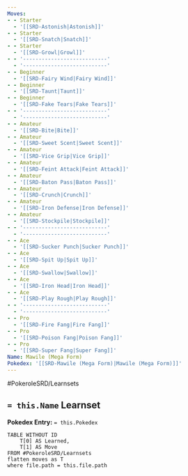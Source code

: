 ```yaml
---
Moves:
- - Starter
  - '[[SRD-Astonish|Astonish]]'
- - Starter
  - '[[SRD-Snatch|Snatch]]'
- - Starter
  - '[[SRD-Growl|Growl]]'
- - '---------------------------'
  - '---------------------------'
- - Beginner
  - '[[SRD-Fairy Wind|Fairy Wind]]'
- - Beginner
  - '[[SRD-Taunt|Taunt]]'
- - Beginner
  - '[[SRD-Fake Tears|Fake Tears]]'
- - '---------------------------'
  - '---------------------------'
- - Amateur
  - '[[SRD-Bite|Bite]]'
- - Amateur
  - '[[SRD-Sweet Scent|Sweet Scent]]'
- - Amateur
  - '[[SRD-Vice Grip|Vice Grip]]'
- - Amateur
  - '[[SRD-Feint Attack|Feint Attack]]'
- - Amateur
  - '[[SRD-Baton Pass|Baton Pass]]'
- - Amateur
  - '[[SRD-Crunch|Crunch]]'
- - Amateur
  - '[[SRD-Iron Defense|Iron Defense]]'
- - Amateur
  - '[[SRD-Stockpile|Stockpile]]'
- - '---------------------------'
  - '---------------------------'
- - Ace
  - '[[SRD-Sucker Punch|Sucker Punch]]'
- - Ace
  - '[[SRD-Spit Up|Spit Up]]'
- - Ace
  - '[[SRD-Swallow|Swallow]]'
- - Ace
  - '[[SRD-Iron Head|Iron Head]]'
- - Ace
  - '[[SRD-Play Rough|Play Rough]]'
- - '---------------------------'
  - '---------------------------'
- - Pro
  - '[[SRD-Fire Fang|Fire Fang]]'
- - Pro
  - '[[SRD-Poison Fang|Poison Fang]]'
- - Pro
  - '[[SRD-Super Fang|Super Fang]]'
Name: Mawile (Mega Form)
Pokedex: '[[SRD-Mawile (Mega Form)|Mawile (Mega Form)]]'
---
```


#PokeroleSRD/Learnsets

## `= this.Name` Learnset

**Pokedex Entry:** `= this.Pokedex`

```dataview
TABLE WITHOUT ID
    T[0] AS Learned,
    T[1] AS Move
FROM #PokeroleSRD/Learnsets
flatten moves as T
where file.path = this.file.path
```
